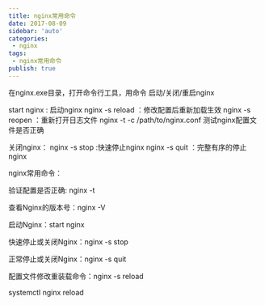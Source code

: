 ```yaml
---
title: nginx常用命令
date: 2017-08-09
sidebar: 'auto'
categories:
 - nginx
tags:
 - nginx常用命令
publish: true
---
```


在nginx.exe目录，打开命令行工具，用命令 启动/关闭/重启nginx 
 
start nginx : 启动nginx
nginx -s reload  ：修改配置后重新加载生效
nginx -s reopen  ：重新打开日志文件
nginx -t -c /path/to/nginx.conf 测试nginx配置文件是否正确

关闭nginx：
nginx -s stop  :快速停止nginx
nginx -s quit  ：完整有序的停止nginx



nginx常用命令：
 
验证配置是否正确: nginx -t
 
查看Nginx的版本号：nginx -V
 
启动Nginx：start nginx
 
快速停止或关闭Nginx：nginx -s stop
 
正常停止或关闭Nginx：nginx -s quit
 
配置文件修改重装载命令：nginx -s reload


systemctl nginx reload
